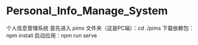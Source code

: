 # Personal_Info_Manage_System
个人信息管理系统
首先进入 pims 文件夹（这是PC端）：cd ./pims
下载依赖包：npm install
启动应用：npm run serve
